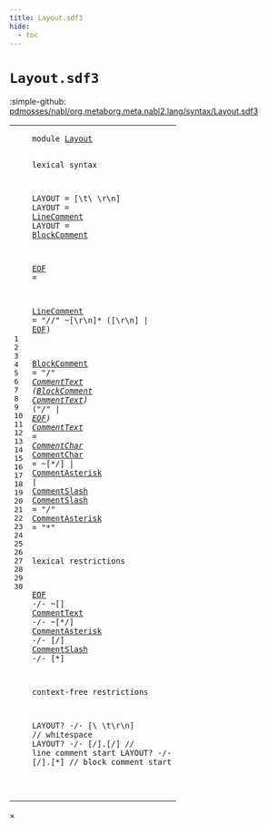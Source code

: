 ```yaml
---
title: Layout.sdf3
hide:
  - toc
---
```


# `Layout.sdf3`

:simple-github: [pdmosses/nabl/org.metaborg.meta.nabl2.lang/syntax/Layout.sdf3]

[pdmosses/nabl/org.metaborg.meta.nabl2.lang/syntax/Layout.sdf3]: https://github.com/pdmosses/nabl/blob/master/org.metaborg.meta.nabl2.lang/syntax/Layout.sdf3 "The source file on GitHub"

<div class="sdf3"><table class="highlighttable"><tbody><tr><td class="linenos"><div class="linenodiv"><pre><span></span>1
2
3
4
5
6
7
8
9
10
11
12
13
14
15
16
17
18
19
20
21
22
23
24
25
26
27
28
29
30
</pre></div></td>
<td class="code"><pre><code><span class="keyword">module</span> <a href="../NaBL2Lang.sdf3/#Layout_7_3" id="Layout_1_8" title="Referenced at ../NaBL2Lang.sdf3 line 7">Layout</a>

<span class="keyword">lexical syntax</span>

  <span class="keyword">LAYOUT</span> = [\t\ \r\n]
  <span class="keyword">LAYOUT</span> = <a href="#LineComment_11_3" id="LineComment_6_12" title="Defined at line 11">LineComment</a>
  <span class="keyword">LAYOUT</span> = <a href="#BlockComment_13_3" id="BlockComment_7_12" title="Defined at line 13">BlockComment</a>

  <a href="#EOF_11_45" id="EOF_9_3" title="Referenced at line 11, 13, 21">EOF</a> =  

  <a href="#LineComment_6_12" id="LineComment_11_3" title="Referenced at line 6">LineComment</a>     = <span class="cons_Lit">"//"</span> ~[\r\n]* ([\r\n] | <a href="#EOF_9_3" id="EOF_11_45" title="Defined at line 9">EOF</a>)

  <a href="#BlockComment_7_12" id="BlockComment_13_3" title="Referenced at line 7, 13">BlockComment</a>    = <span class="cons_Lit">"/*"</span> <a href="#CommentText_14_3" id="CommentText_13_26" title="Defined at line 14">CommentText</a> (<a href="#BlockComment_13_3" id="BlockComment_13_39" title="Defined at line 13">BlockComment</a> <a href="#CommentText_14_3" id="CommentText_13_52" title="Defined at line 14">CommentText</a>)* (<span class="cons_Lit">"*/"</span> | <a href="#EOF_9_3" id="EOF_13_74" title="Defined at line 9">EOF</a>)
  <a href="#CommentText_13_26" id="CommentText_14_3" title="Referenced at line 13, 22">CommentText</a>     = <a href="#CommentChar_15_3" id="CommentChar_14_21" title="Defined at line 15">CommentChar</a>*
  <a href="#CommentChar_14_21" id="CommentChar_15_3" title="Referenced at line 14">CommentChar</a>     = ~[\*\/] | <a href="#CommentAsterisk_17_3" id="CommentAsterisk_15_31" title="Defined at line 17">CommentAsterisk</a> | <a href="#CommentSlash_16_3" id="CommentSlash_15_49" title="Defined at line 16">CommentSlash</a>
  <a href="#CommentSlash_15_49" id="CommentSlash_16_3" title="Referenced at line 15, 24">CommentSlash</a>    = <span class="cons_Lit">"/"</span>
  <a href="#CommentAsterisk_15_31" id="CommentAsterisk_17_3" title="Referenced at line 15, 23">CommentAsterisk</a> = <span class="cons_Lit">"*"</span>

<span class="keyword">lexical restrictions</span>

  <a href="#EOF_9_3" id="EOF_21_3" title="Defined at line 9">EOF</a>             -/- ~[]
  <a href="#CommentText_14_3" id="CommentText_22_3" title="Defined at line 14">CommentText</a>     -/- ~[\*\/]
  <a href="#CommentAsterisk_17_3" id="CommentAsterisk_23_3" title="Defined at line 17">CommentAsterisk</a> -/- [\/]
  <a href="#CommentSlash_16_3" id="CommentSlash_24_3" title="Defined at line 16">CommentSlash</a>    -/- [\*]

<span class="keyword">context-free restrictions</span>

  <span class="keyword">LAYOUT</span>? -/- [\ \t\r\n]   <span class="layout">// whitespace</span>
  <span class="keyword">LAYOUT</span>? -/- [\/].[\/]    <span class="layout">// line comment start</span>
  <span class="keyword">LAYOUT</span>? -/- [\/].[\*]    <span class="layout">// block comment start</span>

</code></pre></td></tr></tbody></table></div>

<div id="modal">
  <div id="modal-content">
    <span id="modal-close">&times;</span>
    <h2 id="modal-h2"></h2>
    <p  id="modal-p"></p>
    <ul id="modal-ul"></ul>
  </div>
</div>
